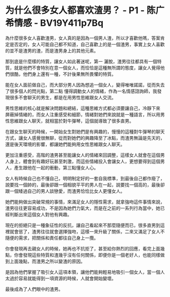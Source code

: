 # 为什么很多女人都喜欢渣男？ - P1 - 陈广希情感 - BV19Y411p7Bq

為什麼很多女人喜歡渣男，女人真的是因為一個男人渣，所以才喜歡他嗎，答案肯定是否定的，女人可能自己都不知道，自己喜歡上的是一個渣男，事實上女人喜歡的並不是渣男的渣，而是渣男身上的其他元素。

那到底是什麼樣的特質，讓女人如此著迷呢，第一 灑脫，渣男往往都具有一個特質，就是他們不會特別在意一個女人，而恰恰是這種無所謂的態度，讓女人覺得他們很酷，他們身上還有一種，不計後果無所畏懼的特質。

能在女人面前做自己，而大部分男人因為想追一個女人，變得唯唯諾諾，從而失去了很多個人的閃光點，第二點 懂得調動女人的情緒，作為一名情感諮詢師，我發現很多不會聊天的男生，都是在用男性思維跟女人交流。

男性思維的核心就是解決問題和總結，這種思維方式都必須要讓自己，冷靜下來 屏蔽掉情緒的，而女人注重感受和細節，情緒對她們來說就是一種語言，所以用男性思維跟女人聊天，就相當於對牛彈琴，這個就導致了很多直男。

在跟女生聊天的時候，一開始女生對她們是有興趣的，慢慢的這種對牛彈琴的聊天方式，讓女人感覺很無聊，從而對她們的興趣降至了冰點，而渣男無論是先天的，還是後天環境的影響，都讓她們能夠用女性思維跟女人聊天。

更加注重感受，高階的渣男甚至能讓女人的情緒來回調整，這樣女人就會在這個男人身上，體會到有趣好玩甚至刺激，而這些情緒投入會讓女人，更想要得到這個男人，產生跟他在一起的衝動，第三點懂女人心。

女人有時候自己也不懂自己，明明制定好的一套自我標準，到最後自己都作廢了，說要找一個帥的，最後卻跟一個相貌平平的男人在一起，說要找一個高的，最後卻跟一個矮過自己的男人談戀愛，而渣男恰恰比女人更懂女人。

她們能夠做出突破常規的事情，來滿足女人的隱性需求，就拿強吻這件事情來說，渣男往往更容易成功，不是因為她們力氣大，而是在之前的一系列行為當中，她已經判斷出來這個女人對他有興趣。

現在的拒絕只是一種象征性的反抗，讓自己看起來不那麼隨便而已，很多直男到這裡就會慫了，渣男往往就會選擇強吻，這樣一來升級了關係，二來又滿足了女人不隨便的需求，把關係和責任都往自己身上一攬。

你會發現再去親女人的時候，她再也不抗拒了，甚至給你熱烈的回應，看完上面幾點，你會發現這些特質和渣幾乎沒有任何關係，即便你是一個老好人，也能同樣做到上面幾點，而渣男之所以變渣的原因。

是因為他們掌握了吸引女人這項本領，讓他們能夠輕易地吸引一個女人，當一個人太過於容易就能得到一項資源的時候，人就會開始變壞。

最後成為了人們眼中的渣男。